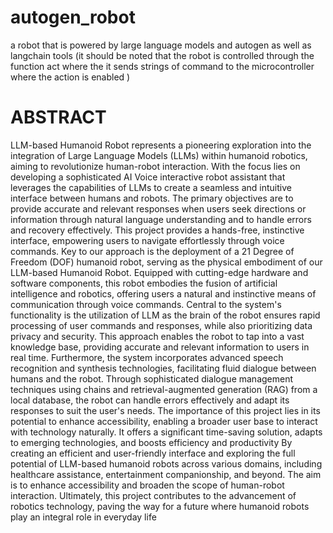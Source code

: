 # autogen_robot
a robot that is powered by large language models and autogen as well as langchain tools
(it should be noted that  the  robot is controlled through the function act where the it sends strings of command to the microcontroller where the action is enabled )

# ABSTRACT 
LLM-based Humanoid Robot represents a pioneering exploration into the integration of Large Language Models (LLMs) within humanoid robotics, aiming to revolutionize human-robot interaction.
With the focus lies on developing a sophisticated AI Voice interactive robot assistant that leverages the capabilities of LLMs to create a seamless and intuitive interface between humans and robots. 
The primary objectives are to provide accurate and relevant responses when users seek directions or information through natural language understanding and to handle errors and recovery
effectively. 
This project provides a hands-free, instinctive interface, empowering users to navigate effortlessly through voice commands. Key to our approach is the deployment of a 21 Degree of Freedom (DOF) humanoid robot, serving as the physical embodiment of our LLM-based Humanoid Robot.
Equipped with cutting-edge hardware and software components, this robot embodies the fusion of artificial intelligence and robotics, offering users a natural and instinctive means of communication through voice commands. 
Central to the system's functionality is the utilization of LLM as the brain of the robot ensures rapid processing of user commands and responses, while also prioritizing data privacy and security. 
This approach enables the robot to tap into a vast knowledge base, providing accurate and relevant information to users in real time. 
Furthermore, the system incorporates advanced speech recognition and synthesis technologies, facilitating fluid dialogue between humans and the robot. 
Through sophisticated dialogue management techniques using chains and retrieval-augmented generation (RAG) from a local database, the robot can handle errors effectively and adapt its responses to suit the user's needs. 
The importance of this project lies in its potential to enhance accessibility, enabling a broader user base to interact with technology naturally.
It offers a significant time-saving solution, adapts to emerging technologies, and boosts efficiency and productivity By creating an efficient and user-friendly interface and exploring the full potential of LLM-based humanoid robots across various domains, including healthcare assistance, entertainment companionship, and beyond. The aim is to enhance accessibility and broaden the scope of human-robot interaction. Ultimately, this project contributes to the advancement of robotics technology, paving the way for a future where humanoid robots play an integral role in everyday life
